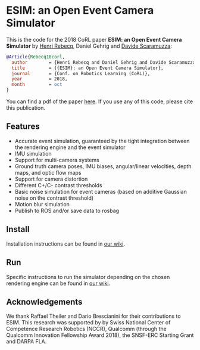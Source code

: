 # ESIM: an Open Event Camera Simulator

This is the code for the 2018 CoRL paper **ESIM: an Open Event Camera Simulator** by [Henri Rebecq](http://henri.rebecq.fr), Daniel Gehrig and [Davide Scaramuzza](http://rpg.ifi.uzh.ch/people_scaramuzza.html):
```bibtex
@Article{Rebecq18corl,
  author        = {Henri Rebecq and Daniel Gehrig and Davide Scaramuzza},
  title         = {{ESIM}: an Open Event Camera Simulator},
  journal       = {Conf. on Robotics Learning (CoRL)},
  year          = 2018,
  month         = oct
}
```
You can find a pdf of the paper [here](http://rpg.ifi.uzh.ch/docs/CORL18_Rebecq.pdf). If you use any of this code, please cite this publication.

## Features

- Accurate event simulation, guaranteed by the tight integration between the rendering engine and the event simulator
- IMU simulation
- Support for multi-camera systems
- Ground truth camera poses, IMU biases, angular/linear velocities, depth maps, and optic flow maps
- Support for camera distortion
- Different C+/C- contrast thresholds
- Basic noise simulation for event cameras (based on additive Gaussian noise on the contrast threshold)
- Motion blur simulation
- Publish to ROS and/or save data to rosbag

## Install

Installation instructions can be found in [our wiki](https://github.com/uzh-rpg/rpg_event_camera_simulator/wiki/Installation).

## Run

Specific instructions to run the simulator depending on the chosen rendering engine can be found in [our wiki](https://github.com/uzh-rpg/rpg_event_camera_simulator/wiki).

## Acknowledgements

We thank Raffael Theiler and Dario Brescianini for their contributions to ESIM.
This research was supported by by Swiss National Center of Competence Research Robotics (NCCR), Qualcomm (through the Qualcomm Innovation Fellowship Award 2018), the SNSF-ERC Starting Grant and DARPA FLA.
